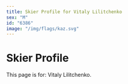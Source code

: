 ```yaml
---
title: Skier Profile for Vitaly Lilitchenko
sex: "M"
id: "6386"
image: "/img/flags/kaz.svg" 
---
```


# Skier Profile

This page is for: Vitaly Lilitchenko.
    